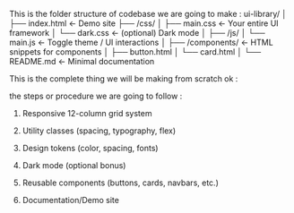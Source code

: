 This is the folder structure of codebase we are going to make :
ui-library/
│
├── index.html         ← Demo site
├── /css/
│   ├── main.css       ← Your entire UI framework
│   └── dark.css       ← (optional) Dark mode
│
├── /js/
│   └── main.js        ← Toggle theme / UI interactions
│
├── /components/       ← HTML snippets for components
│   ├── button.html
│   └── card.html
│
└── README.md          ← Minimal documentation




This is the complete thing we will be making from scratch ok :

the steps or procedure we are going to follow :
1. Responsive 12-column grid system

2. Utility classes (spacing, typography, flex)

3. Design tokens (color, spacing, fonts)

4. Dark mode (optional bonus)

5. Reusable components (buttons, cards, navbars, etc.)

6. Documentation/Demo site
   
